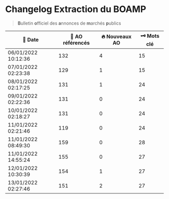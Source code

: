 # Changelog Extraction du BOAMP
> **B**ulletin **o**fficiel des **a**nnonces de **m**archés **p**ublics

| 📅 Date | 📝 AO référencés | 🔥 Nouveaux AO | 🗝 Mots clé |
|---|---|---|---|
|06/01/2022 10:12:36 | 132 | 4| 15|
|07/01/2022 02:23:38 | 129 | 1| 15|
|08/01/2022 02:17:25 | 131 | 1| 24|
|09/01/2022 02:22:36 | 131 | 0| 24|
|10/01/2022 02:18:27 | 131 | 0| 24|
|11/01/2022 02:21:46 | 119 | 0 | 24|
|11/01/2022 08:49:30 | 159 | 0 | 28|
|11/01/2022 14:55:24 | 155 | 0 | 27|
|12/01/2022 10:30:39 | 154 | 1 | 27|
|13/01/2022 02:27:46 | 151 | 2 | 27|
